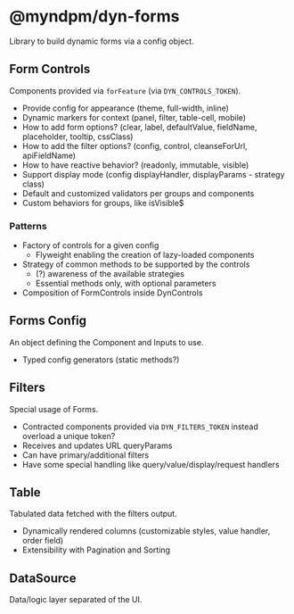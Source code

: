 # @myndpm/dyn-forms

Library to build dynamic forms via a config object.

## Form Controls

Components provided via `forFeature` (via `DYN_CONTROLS_TOKEN`).

- Provide config for appearance (theme, full-width, inline)
- Dynamic markers for context (panel, filter, table-cell, mobile)
- How to add form options? (clear, label, defaultValue, fieldName, placeholder, tooltip, cssClass)
- How to add the filter options? (config, control, cleanseForUrl, apiFieldName)
- How to have reactive behavior? (readonly, immutable, visible)
- Support display mode (config displayHandler, displayParams - strategy class)
- Default and customized validators per groups and components
- Custom behaviors for groups, like isVisible$

### Patterns

- Factory of controls for a given config
  - Flyweight enabling the creation of lazy-loaded components
- Strategy of common methods to be supported by the controls
  - (?) awareness of the available strategies
  - Essential methods only, with optional parameters
- Composition of FormControls inside DynControls

## Forms Config

An object defining the Component and Inputs to use.

- Typed config generators (static methods?)

## Filters

Special usage of Forms.

- Contracted components provided via `DYN_FILTERS_TOKEN` instead overload a unique token?
- Receives and updates URL queryParams
- Can have primary/additional filters
- Have some special handling like query/value/display/request handlers

## Table

Tabulated data fetched with the filters output.

- Dynamically rendered columns (customizable styles, value handler, order field)
- Extensibility with Pagination and Sorting

## DataSource

Data/logic layer separated of the UI.
